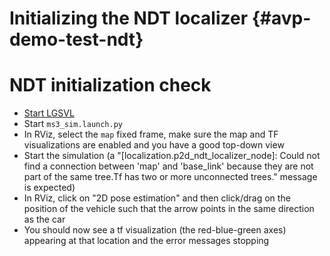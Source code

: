 Initializing the NDT localizer {#avp-demo-test-ndt}
==============================

# NDT initialization check

* [Start LGSVL](https://autowarefoundation.gitlab.io/autoware.auto/AutowareAuto/lgsvl.html)
* Start `ms3_sim.launch.py`
* In RViz, select the `map` fixed frame, make sure the map and TF visualizations are enabled and you have a good top-down view
* Start the simulation (a "[localization.p2d_ndt_localizer_node]: Could not find a connection between 'map' and 'base_link' because they are not part of the same tree.Tf has two or more unconnected trees." message is expected)
* In RViz, click on "2D pose estimation" and then click/drag on the position of the vehicle such that the arrow points in the same direction as the car
* You should now see a tf visualization (the red-blue-green axes) appearing at that location and the error messages stopping
